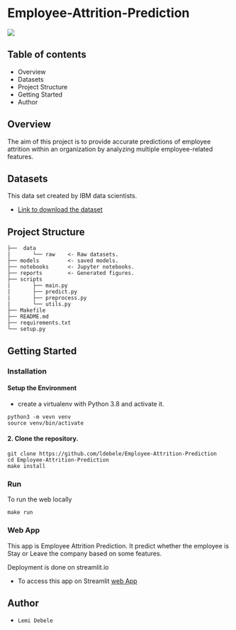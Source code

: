 # Employee-Attrition-Prediction

<img src="./demo/demo.gif">

## Table of contents
- Overview
- Datasets
- Project Structure
- Getting Started
- Author

## Overview
The aim of this project is to provide accurate predictions of employee attrition within an organization by analyzing multiple employee-related features.

## Datasets
This data set created by IBM data scientists.
- [Link to download the dataset](https://zenodo.org/record/4088439#.Y9Y3rtJBwUE)

## Project Structure 

    ├──  data
    |       └── raw    <- Raw datasets.
    ├── models         <- saved models.
    ├── notebooks      <- Jupyter notebooks.
    ├── reports        <- Generated figures.
    ├── scripts
    |       ├── main.py
    |       ├── predict.py
    |       ├── preprocess.py
    |       └── utils.py 
    ├── Makefile
    ├── README.md
    ├── requirements.txt
    └── setup.py
    
## Getting Started
### Installation
#### Setup the Environment
- create a virtualenv with Python 3.8 and activate it.
```
python3 -m vevn venv
source venv/bin/activate
```
#### 2. Clone the repository.
```
git clone https://github.com/ldebele/Employee-Attrition-Prediction
cd Employee-Attrition-Prediction 
make install
```
### Run
To run the web locally
```
make run
``` 
### Web App 
This app is Employee Attrition Prediction. It predict whether the employee is Stay or Leave the company based on some features.

Deployment is done on streamlit.io 
- To access this app on Streamlit [web App](https://ldebele-employeeattritionprediction.streamlit.app/)
## Author
- `Lemi Debele`